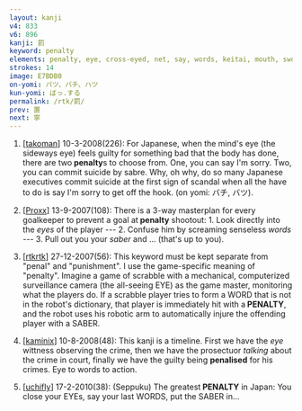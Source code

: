 ```yaml
---
layout: kanji
v4: 833
v6: 896
kanji: 罰
keyword: penalty
elements: penalty, eye, cross-eyed, net, say, words, keitai, mouth, sword, sabre, saber
strokes: 14
image: E7BDB0
on-yomi: バツ、バチ、ハツ
kun-yomi: ばっ.する
permalink: /rtk/罰/
prev: 置
next: 寧
---
```


1) [<a href="http://kanji.koohii.com/profile/takoman">takoman</a>] 10-3-2008(226): For Japanese, when the mind&#039;s eye (the sideways eye) feels guilty for something bad that the body has done, there are two<strong> penalty</strong>s to choose from. One, you can say I&#039;m sorry. Two, you can commit suicide by sabre. Why, oh why, do so many Japanese executives commit suicide at the first sign of scandal when all the have to do is say I&#039;m sorry to get off the hook. (on yomi: バチ, バツ).

2) [<a href="http://kanji.koohii.com/profile/Proxx">Proxx</a>] 13-9-2007(108): There is a 3-way masterplan for every goalkeeper to prevent a goal at<strong> penalty</strong> shootout: 1. Look directly into the <em>eyes</em> of the player --- 2. Confuse him by screaming senseless <em>words</em> --- 3. Pull out you your <em>saber</em> and ... (that&#039;s up to you).

3) [<a href="http://kanji.koohii.com/profile/rtkrtk">rtkrtk</a>] 27-12-2007(56): This keyword must be kept separate from &quot;penal&quot; and &quot;punishment&quot;. I use the game-specific meaning of &quot;penalty&quot;. Imagine a game of scrabble with a mechanical, computerized surveillance camera (the all-seeing EYE) as the game master, monitoring what the players do. If a scrabble player tries to form a WORD that is not in the robot&#039;s dictionary, that player is immediately hit with a<strong> PENALTY</strong>, and the robot uses his robotic arm to automatically injure the offending player with a SABER.

4) [<a href="http://kanji.koohii.com/profile/kaminix">kaminix</a>] 10-8-2008(48): This kanji is a timeline. First we have the <em>eye</em> wittness observing the crime, then we have the prosectuor <em>talking</em> about the crime in court, finally we have the guilty being <strong>penalised</strong> for his crimes. Eye to words to action.

5) [<a href="http://kanji.koohii.com/profile/uchifly">uchifly</a>] 17-2-2010(38): (Seppuku) The greatest<strong> PENALTY</strong> in Japan: You close your EYEs, say your last WORDS, put the SABER in...

